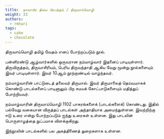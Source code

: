```yaml
---
title: 	நாலாயிர திவ்ய பிரபந்தம் / திருவாய்மொழி
weight: 33
authors:
  - rmhari
tags:
  - cake
  - chocolate
---
```


திருவாய்மொழி தமிழ் வேதம் எனப் போற்றப்படும் நூல்.

பன்னிரண்டு ஆழ்வார்களில் ஒருவரான நம்மாழ்வார் இதனைப் பாடியுள்ளார்.
திருவிருத்தம், திருவாசிரியம், பெரிய திருவந்தாதி ஆகிய வேறு மூன்று நூல்களையும் இவர் பாடியுள்ளார்.
இவர் 10ஆம் நூற்றாண்டில் வாழ்ந்தவர்.

நம்மாழ்வாரின் பாட்டுடைத் தலைவர் திருமால்.
இவர் திருமாலைத் தெய்வமாகக் கொண்டு பாடல்களைப் பாடினாலும் பிற சமயக் கோட்பாடுகளையும் மதித்துப் போற்றியவர்.

நம்மாழ்வாரின் திருவாய்மொழி 1102 பாசுரங்களைக் (பாடல்களைக்) கொண்டது.
இதில் பல்வேறு வகையான விருத்தப் பாடல்கள் அந்தாதியாக அமைந்துள்ளன.
இவற்றிற்கு ஈடு உரை என்று போற்றப்படும் ஐந்து உரைகள் உள்ளன.
இது பாடலின் பொருளாழத்தை நுட்பமாக விளக்குகிறது.

இந்நூலின் பாடல்களில் பல அகத்திணைத் துறைகளாக உள்ளன.